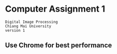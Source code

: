 Computer Assignment 1
===============

	Digital Image Processing
	Chiang Mai University
	version 1

Use Chrome for best performance
-------------------------------------